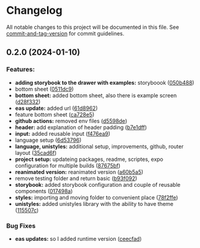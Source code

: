# Changelog

All notable changes to this project will be documented in this file. See [commit-and-tag-version](https://github.com/absolute-version/commit-and-tag-version) for commit guidelines.

## 0.2.0 (2024-01-10)


### Features:

* **adding storybook to the drawer with examples:** storyboook ([050b488](https://github.com/mob-dev-org/expo-router-template/commit/050b488190474ee9009a95c8f3e27e81d9bf069b))
* bottom sheet ([0511dc9](https://github.com/mob-dev-org/expo-router-template/commit/0511dc9f8fe0d6c9470fedf7d62bded6cbf6c348))
* **bottom sheet:** added bottom sheet, also there is example screen ([d28f332](https://github.com/mob-dev-org/expo-router-template/commit/d28f332cd013bf176a5480352a75d4894a527ab6))
* **eas update:** added url ([61d8962](https://github.com/mob-dev-org/expo-router-template/commit/61d89625c289428a1ed62fbad93e6bb04071c81d))
* feature bottom sheet ([ca728e5](https://github.com/mob-dev-org/expo-router-template/commit/ca728e51b0a7bc63fb292a3a7794d8aba607b391))
* **github actions:** removed env files ([d5598de](https://github.com/mob-dev-org/expo-router-template/commit/d5598de0a9ddaa2bd501de63d623d6ec498c9613))
* **header:** add explanation of header padding ([b7e1dff](https://github.com/mob-dev-org/expo-router-template/commit/b7e1dff43f6735fbf73149123a188e67c028fc0b))
* **input:** added reusable input ([f476ea9](https://github.com/mob-dev-org/expo-router-template/commit/f476ea972953ae27bd4e81c732cc0eff2d9eed9a))
* language setup ([6d53796](https://github.com/mob-dev-org/expo-router-template/commit/6d5379670d3f8588df77c92372235a57db1e1f8d))
* **language, unistyles:** additional setup, improvements, github, router layout ([35cad6f](https://github.com/mob-dev-org/expo-router-template/commit/35cad6f407d2ad0c46212bf4707eca7d755f3632))
* **project setup:** updateing packages, readme, scriptes, expo configuration for multiple builds ([87675bf](https://github.com/mob-dev-org/expo-router-template/commit/87675bf8c46a446f061dac110a43dfab80755496))
* **reanimated version:** reanimated version ([a60b5a5](https://github.com/mob-dev-org/expo-router-template/commit/a60b5a5f9884ed581fd0efca61a3cf1ebcd84975))
* remove testing folder and return basic ([b93f092](https://github.com/mob-dev-org/expo-router-template/commit/b93f092e81a56d1c49e7197c6b893a62615966bd))
* **storybook:** added storybook configuration and couple of reusable components ([017498a](https://github.com/mob-dev-org/expo-router-template/commit/017498a4f537056554a31f248b7b4921c7e374d9))
* **styles:** importing and moving folder to convenient place ([78f2ffe](https://github.com/mob-dev-org/expo-router-template/commit/78f2ffeb43f71562bbd147cb6baa7de868894e4a))
* **unistyles:** added unistyles library with the ability to have theme ([115507c](https://github.com/mob-dev-org/expo-router-template/commit/115507c2483e275cd8a93adf82c70c94e32bee48))


### Bug Fixes

* **eas updates:** so I added runtime version ([ceecfad](https://github.com/mob-dev-org/expo-router-template/commit/ceecfad86ed46ee3a9924a0bbcbe4f9632ee5c4b))
